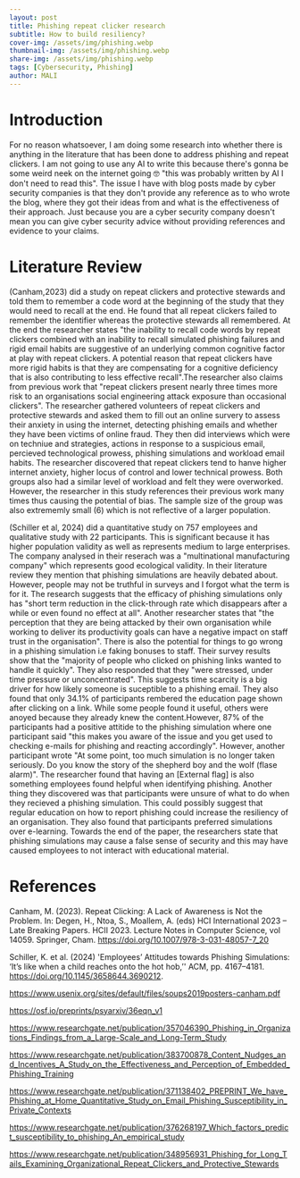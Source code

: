 ```yaml
---
layout: post
title: Phishing repeat clicker research
subtitle: How to build resiliency?
cover-img: /assets/img/phishing.webp
thumbnail-img: /assets/img/phishing.webp
share-img: /assets/img/phishing.webp
tags: [Cybersecurity, Phishing]
author: MALI
---
```




# Introduction

For no reason whatsoever, I am doing some research into whether there is anything in the literature that has been done to address phishing and repeat clickers. I am not going to use any AI to write this because there's gonna be some weird neek on the internet going 🤓 "this was probably written by AI I don't need to read this". The issue I have with blog posts made by cyber security companies is that they don't provide any reference as to who wrote the blog, where they got their ideas from and what is the effectiveness of their approach. Just because you are a cyber security company doesn't mean you can give cyber security advice without providing references and evidence to your claims. 



# Literature Review 

(Canham,2023) did a study on repeat clickers and protective stewards and told them to remember a code word at the beginning of the study that they would need to recall at the end. He found that all repeat clickers failed to remember the identifier whereas the protective stewards all remembered. At the end the researcher states "the inability to recall code words by repeat clickers combined with an inability to recall simulated phishing failures and rigid email habits are suggestive of an underlying common cognitive factor at play with repeat clickers. A potential reason that repeat clickers have more rigid habits is that they are compensating for a cognitive deficiency that is also contributing to less effective recall".The researcher also claims from previous work that "repeat clickers present nearly three times more risk to an organisations social engineering attack exposure than occasional clickers". The researcher gathered volunteers of repeat clickers and protective stewards and asked them to fill out an online survery to assess their anxiety in using the internet, detecting phishing emails and whether they have been victims of online fraud. They then did interviews which were on techniue and strategies, actions in response to a suspicious email, percieved technological prowess, phishing simulations and workload email habits. The researcher discovered that repeat clickers tend to hanve higher internet anxiety, higher locus of control and lower technical prowess. Both groups also had a similar level of workload and felt they were overworked. However, the researcher in this study references their previous work many times thus causing the potential of bias. The sample size of the group was also extrememly small (6) which is not reflective of a larger population.

(Schiller et al, 2024) did a quantitative study on 757 employees and qualitative study with 22 participants. This is significant because it has higher population validity as well as represents medium to large enterprises. The company analysed in their reserach was a "multinational manufacturing company" which represents good ecological validity. In their literature review they mention that phishing simulations are heavily debated about. However, people may not be truthful in surveys and I forgot what the term is for it. The research suggests that the efficacy of phishing simulations only has "short term reduction in the click-through rate which disappears after a while or even found no effect at all". Another researcher states that "the perception that they are being attacked by their own organisation while working to deliver its productivity goals can have a negative impact on staff trust in the organisation". There is also the potential for things to go wrong in a phishing simulation i.e faking bonuses to staff. Their survey results show that the "majority of people who clicked on phishing links wanted to handle it quickly". They also responded that they "were stressed, under time pressure or unconcentrated". This suggests time scarcity is a big driver for how likely someone is suceptible to a phishing email. They also found that only 34.1% of participants rembered the education page shown after clicking on a link. While some people found it useful, others were anoyed because they already knew the content.However, 87% of the participants had a positive attitide to the phishing simulation where one participant said "this makes you aware of the issue and you get used to checking e-mails for phishing and reacting accordingly". However, another participant wrote "At some point, too much simulation is no longer taken seriously. Do you know the story of the shepherd boy and the wolf (flase alarm)". The researcher found that having an [External flag] is also something employees found helpful when identifying phishing. Another thing they discovered was that participants were unsure of what to do when they recieved a phishing simulation. This could possibly suggest that regular education on how to report phishing could increase the resiliency of an organisation. They also found that participants preferred simulations over e-learning. Towards the end of the paper, the researchers state that phishing simulations may cause a false sense of security and this may have caused employees to not interact with educational material. 


# References

Canham, M. (2023). Repeat Clicking: A Lack of Awareness is Not the Problem. In: Degen, H., Ntoa, S., Moallem, A. (eds) HCI International 2023 – Late Breaking Papers. HCII 2023. Lecture Notes in Computer Science, vol 14059. Springer, Cham. https://doi.org/10.1007/978-3-031-48057-7_20

Schiller, K. et al. (2024) 'Employees’ Attitudes towards Phishing Simulations: ‘It’s like when a child reaches onto the hot hob,’' ACM, pp. 4167–4181. https://doi.org/10.1145/3658644.3690212.

https://www.usenix.org/sites/default/files/soups2019posters-canham.pdf

https://osf.io/preprints/psyarxiv/36eqn_v1

https://www.researchgate.net/publication/357046390_Phishing_in_Organizations_Findings_from_a_Large-Scale_and_Long-Term_Study

https://www.researchgate.net/publication/383700878_Content_Nudges_and_Incentives_A_Study_on_the_Effectiveness_and_Perception_of_Embedded_Phishing_Training

https://www.researchgate.net/publication/371138402_PREPRINT_We_have_Phishing_at_Home_Quantitative_Study_on_Email_Phishing_Susceptibility_in_Private_Contexts

https://www.researchgate.net/publication/376268197_Which_factors_predict_susceptibility_to_phishing_An_empirical_study

https://www.researchgate.net/publication/348956931_Phishing_for_Long_Tails_Examining_Organizational_Repeat_Clickers_and_Protective_Stewards

